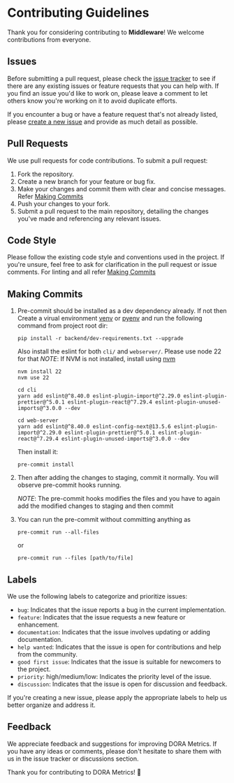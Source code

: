 # Contributing Guidelines

Thank you for considering contributing to **Middleware**! We welcome contributions from everyone.

## Issues

Before submitting a pull request, please check the [issue tracker](https://github.com/middlewarehq/middleware/issues?q=is%3Aissue+is%3Aopen+) to see if there are any existing issues or feature requests that you can help with. If you find an issue you'd like to work on, please leave a comment to let others know you're working on it to avoid duplicate efforts.

If you encounter a bug or have a feature request that's not already listed, please [create a new issue](https://github.com/middlewarehq/middleware/issues/new/choose) and provide as much detail as possible.

## Pull Requests

We use pull requests for code contributions. To submit a pull request:

1. Fork the repository.
2. Create a new branch for your feature or bug fix.
3. Make your changes and commit them with clear and concise messages. Refer [Making Commits](#making-commits)
4. Push your changes to your fork.
5. Submit a pull request to the main repository, detailing the changes you've made and referencing any relevant issues.

## Code Style

Please follow the existing code style and conventions used in the project. If you're unsure, feel free to ask for clarification in the pull request or issue comments. For linting and all refer [Making Commits](#making-commits)

## Making Commits

1. Pre-commit should be installed as a dev dependency already. If not then Create a virual environment [venv](https://packaging.python.org/en/latest/guides/installing-using-pip-and-virtual-environments/#create-and-use-virtual-environments) or [pyenv](https://github.com/pyenv/pyenv?tab=readme-ov-file#installation) and run the following command from project root dir:

    ```
    pip install -r backend/dev-requirements.txt --upgrade
    ```
    Also install the eslint for both `cli/` and `webserver/`. Please use node 22 for that
    *NOTE*: If NVM is not installed, install using [nvm](https://github.com/nvm-sh/nvm?tab=readme-ov-file#installing-and-updating)
    ```
    nvm install 22
    nvm use 22
    ```
    ```
    cd cli
    yarn add eslint@^8.40.0 eslint-plugin-import@^2.29.0 eslint-plugin-prettier@^5.0.1 eslint-plugin-react@^7.29.4 eslint-plugin-unused-imports@^3.0.0 --dev
    ```
    ```
    cd web-server
    yarn add eslint@^8.40.0 eslint-config-next@13.5.6 eslint-plugin-import@^2.29.0 eslint-plugin-prettier@^5.0.1 eslint-plugin-react@^7.29.4 eslint-plugin-unused-imports@^3.0.0 --dev
    ```
    Then install it:
    ```
    pre-commit install
    ```
2. Then after adding the changes to staging, commit it normally. You will observe pre-commit hooks running.

    *NOTE*: The pre-commit hooks modifies the files and you have to again add the modified changes to staging and then commit

3. You can run the pre-commit without committing anything as
    ```
    pre-commit run --all-files
    ```
    or
    ```
    pre-commit run --files [path/to/file]
    ```

## Labels

We use the following labels to categorize and prioritize issues:

- `bug`: Indicates that the issue reports a bug in the current implementation.
- `feature`: Indicates that the issue requests a new feature or enhancement.
- `documentation`: Indicates that the issue involves updating or adding documentation.
- `help wanted`: Indicates that the issue is open for contributions and help from the community.
- `good first issue`: Indicates that the issue is suitable for newcomers to the project.
- `priority`: high/medium/low: Indicates the priority level of the issue.
- `discussion`: Indicates that the issue is open for discussion and feedback.

If you're creating a new issue, please apply the appropriate labels to help us better organize and address it.

## Feedback

We appreciate feedback and suggestions for improving DORA Metrics. If you have any ideas or comments, please don't hesitate to share them with us in the issue tracker or discussions section.

Thank you for contributing to DORA Metrics! 🚀
